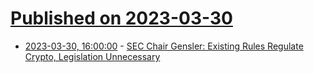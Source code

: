# [Published on 2023-03-30](index.md)

* [2023-03-30, 16:00:00](https://news.slashdot.org/story/23/03/30/1328232/sec-chair-gensler-existing-rules-regulate-crypto-legislation-unnecessary?utm_source=rss1.0mainlinkanon&utm_medium=feed) - [SEC Chair Gensler: Existing Rules Regulate Crypto, Legislation Unnecessary](https://news.slashdot.org/story/23/03/30/1328232/sec-chair-gensler-existing-rules-regulate-crypto-legislation-unnecessary?utm_source=rss1.0mainlinkanon&utm_medium=feed)
